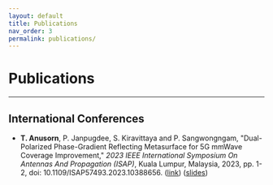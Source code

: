 ```yaml
---
layout: default
title: Publications
nav_order: 3
permalink: publications/
---
```


# Publications

---

## International Conferences

- __T. Anusorn__, P. Janpugdee, S. Kiravittaya and P. Sangwongngam, "Dual-Polarized Phase-Gradient Reflecting Metasurface for 5G mmWave Coverage Improvement," _2023 IEEE International Symposium On Antennas And Propagation (ISAP)_, Kuala Lumpur, Malaysia, 2023, pp. 1-2, doi: 10.1109/ISAP57493.2023.10388656. ([link](https://ieeexplore.ieee.org/document/10388656)) ([slides](/pages/03_Publications/ISAP2023_Dual_Polarized_Phase_Gradient.pdf))
